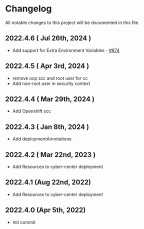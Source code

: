 # Changelog

All notable changes to this project will be documented in this file.

## 2022.4.6 ( Jul 26th, 2024 )
* Add support for Extra Environment Variables - [#874](https://github.com/aquasecurity/aqua-helm/pull/874)

## 2022.4.5 ( Apr 3rd, 2024 )
* remove ocp scc and root user for cc
* Add non-root user in security context
## 2022.4.4 ( Mar 29th, 2024 )
* Add Openshift scc
## 2022.4.3 ( Jan 8th, 2024 )
* Add deploymentAnnotations
## 2022.4.2 ( Mar 22nd, 2023 )
* Add Resources to cyber-center deployment
## 2022.4.1 (Aug 22nd, 2022)
* Add Resources to cyber-center deployment
## 2022.4.0 (Apr 5th, 2022)
* Init commit
